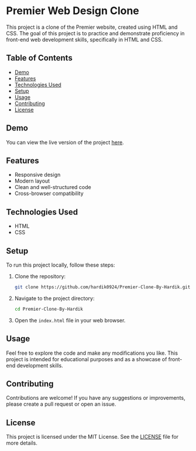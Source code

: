 # Premier Web Design Clone

This project is a clone of the Premier website, created using HTML and CSS. The goal of this project is to practice and demonstrate proficiency in front-end web development skills, specifically in HTML and CSS.

## Table of Contents

- [Demo](#demo)
- [Features](#features)
- [Technologies Used](#technologies-used)
- [Setup](#setup)
- [Usage](#usage)
- [Contributing](#contributing)
- [License](#license)

## Demo

You can view the live version of the project [here](https://hardik0924.github.io/Premier-Clone-By-Hardik/).

## Features

- Responsive design
- Modern layout
- Clean and well-structured code
- Cross-browser compatibility

## Technologies Used

- HTML
- CSS

## Setup

To run this project locally, follow these steps:

1. Clone the repository:
    ```bash
    git clone https://github.com/hardik0924/Premier-Clone-By-Hardik.git
    ```

2. Navigate to the project directory:
    ```bash
    cd Premier-Clone-By-Hardik
    ```

3. Open the `index.html` file in your web browser.

## Usage

Feel free to explore the code and make any modifications you like. This project is intended for educational purposes and as a showcase of front-end development skills.

## Contributing

Contributions are welcome! If you have any suggestions or improvements, please create a pull request or open an issue.

## License

This project is licensed under the MIT License. See the [LICENSE](LICENSE) file for more details.